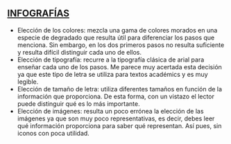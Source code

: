 ## [INFOGRAFÍAS](https://venngage-wordpress.s3.amazonaws.com/uploads/2020/10/de948b23-9771-4a6d-824a-8199b6a79deb.png)

- Elección de los colores: mezcla una gama de colores morados en una especie de degradado que resulta útil para diferenciar los pasos que menciona. Sin embargo, en los dos primeros pasos no resulta suficiente y resulta difícil distinguir cada uno de ellos.
- Elección de tipografía: recurre a la tipografía clásica de arial para enseñar cada uno de los pasos. Me parece muy acertada esta decisión ya que este tipo de letra se utiliza para textos académics y es muy legible. 
- Elección de tamaño de letra: utiliza diferentes tamaños en función de la información que proporciona. De esta forma, con un vistazo el lector puede distinguir qué es lo más importante.   
- Elección de imágenes: resulta un poco errónea la elección de las imágenes ya que son muy poco representativas, es decir, debes leer qué información proporciona para saber qué representan. Así pues, sin iconos con poca utilidad. 


